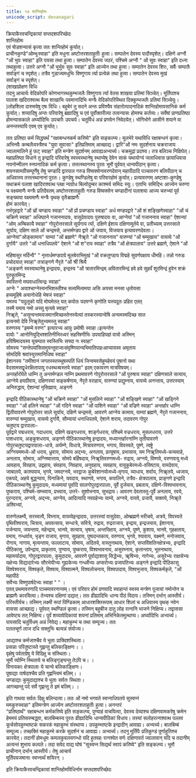 ```yaml
---
title: १७ शान्तिहोमः
unicode_script: devanagari
---
```

क्रियाकैरवचन्द्रिकायां सप्तदशपरिच्छेदः  
शान्तिहोमः  
एवं षोडशन्यासं कृत्वा ततः शान्तिहोमं कुर्यात्।  
प्राचीनकुण्डे"ओम्भूःस्वाहा" इति मधुना अष्टोत्तरशताहुतीः हुत्वा। सम्पातेन देवस्य  पादौस्पृशेत्। दक्षिणे अग्नौ "ओं भुवः स्वाहा" इति पयसा तथा हुत्वा। सम्पातेन देवस्य  जठरं, पश्चिमे अग्नौ " ओं सुवः स्वाहा" इति दध्ना तथाहुत्वा। उत्तरे अग्नौ "ओं भूर्भुवः  सुवः स्वाहा" इति आज्येन तथा हुत्वा। सम्पातेन देवस्य शिरः, सर्वैः सम्पातैः सर्वाङ्गं च  स्पृशेत्। तत्रैव गुडाज्यमधुभिः विष्णुगाय र्त्या प्रत्येकं तथा हुत्वा। सम्पातेन देवस्य मुखं  
सर्वाङ्गं च स्पृशेत्।  
(शाखाप्रोक्षण विधिः  
तदनु आचार्यः वेदिकोपरि कोणभागस्थकुम्भजलैः विष्णुगाय र्त्या वेतस शाखया प्रतिमां  सिञ्चेत्। मूर्तिपाश्च पालाश खदिराश्वत्थ बैल्व शाखाभिः पवमानादिभिः मन्त्रैः  वेदिकोपरिस्थित दिक्कुम्भजलैः प्रतिमां सिञ्चेयुः। )लोहशिला दारुमयेषु एषः विधिः।  बहुबेरं तु सदने अन्तः प्रविश्यैव संहारोत्पादनादिकं शान्तिहोमावसानिकं कर्म  कुर्यात्। शय्यादिषु अन्तः परिवारेषु ब्रह्मादिषु च एवं पूर्वोक्तरीत्या तत्वन्यासः होमश्च  कर्तव्यः। सर्वेषां प्राणप्रतिष्ठा होमन्यासकाले अर्घ्यादिभिः उपचारैः उपचर्य। चतुर्विधं  अन्नं प्रणवेन निवेदयेत्। भोगिभोगे आसीने शयाने वा अनन्तस्यापि एवम् एव कुर्यात्।  

ततः प्रतिष्ठा कर्म सिद्ध्यर्थं "रक्षाबन्धनकर्म करिष्ये" इति सङ्कल्प्य। मूलभेरे यथाविधि  रक्षाबन्धनं कृत्वा। अभिनवैः कम्बलैःवस्त्रैश्च "युवा सुवासाः" इतिप्रतिमाम् आच्छाद्य।  द्वारि"ओं नमः सुदर्शनाय चक्रराजाय ज्वालामालिने हुं फट् स्वाहा" इति मन्त्रेण  सुदर्शनम् आवाह्यअभ्यर्च्य। चक्रमुद्रां प्रदश्र्य। तत्र बलिञ्च निक्षिपेत्।  महाप्रतिष्ठा विधाने तु इन्द्रादि परिवारेषु स्वस्वस्थानेषु स्थाप्येषु देवेन साकं यथायोग्यं  जलाधिवास छायाधिवास नयनोन्मीलन स्नपनादिकं कर्म कृत्वा। तत्तत्स्थानस्य पुरतः  भूमौ पूर्ववत् धान्यपीठान् कृत्वा। शयनसामग्रीसम्पूर्णेषु तेषु चण्डादि द्वारपाल गरुड  विष्वक्सेनावरणदेवान् महापीठादि पञ्चावरण बलिपीठान् च अधिवास्य तत्तत्स्थानानां  पुरतः। कुण्डेषु स्थण्डिलेषु वा परिवारहोमं कुर्यात्। प्रत्यावरणम् अष्टाशा-कुण्डेषु यथाक्रमं  पलाश खादिराश्वत्थ प्लक्ष न्यग्रोध बिल्वोदुम्बर काश्मर्य समिदः स्युः। एताभिः समिद्भिः  आज्येन चरुणा च वक्ष्यमाणैः मन्त्रैः प्रतिदैवतम् अष्टोत्तरशताहुतीः गरुड विष्वक्सेन  चण्डादीनां पलाशया आज्य चरुभ्यां पूर्व सङ्ख्यया वक्ष्यमाणैः मन्त्रैः पृथक् वृतैःब्राह्मणैः  
होमं कारयेत्।  
गर्भगृहद्वारे  "ओं च्रों चण्डाय स्वाहा" "ओं प्रों प्रचण्डाय स्वाहा" अर्ध मण्डपद्वारे "ओं शं  शङ्खिणेस्वाहा" "ओं चं चक्रिणे स्वाहा"  अधिष्ठाने गजाननादयः, वासुदेवादयः  पुरुषादयः वा, आग्नेयां  "ओं गजाननाय स्वाहा"  ऐशान्यां  "ओम् अम्बिकायै स्वाहा"   गोपुरोत्तरसाले सूर्यगाय र्त्या, दक्षिणे ईशाय दक्षिणामूर्तये वा, प्रतीच्याम् उत्तरसाले  सूर्याय, दक्षिण साले ओं चन्द्रमसे, अन्तर्मण्डप द्वारे ओं जयाय, विजयाय  इत्यावरणदेवताः। आग्नेयां"ओङ्कामाय" याम्यां "ओं ब्रह्मणे"  नैॠते "ओं  गजाननाय" वारुण्यां "ओं षम्मुखाय" वायव्ये "ओं दुर्गायै"  उत्तरे "ओं धनाधिपतये"   ऐशाने "ओं श"राय स्वाहा"  तत्रैव "ओं क्षेत्रपालाय"  उत्तरे ब्रह्मणे, ऐशाने "ओं  

महिषासुर मर्दिन्यै" " नृत्तार्धमण्डपाग्रे मूलबेराभिमुखं "ओं वक्रतुण्डाय विद्महे  सुवर्णपक्षाय धीमहि। तन्नो गरुडः प्रचोदयात् स्वाहा" तत्राङ्गणे नैरृते "ओं श्रीं श्रियै  
 "अङ्कणे स्वस्वाथानेषु इन्द्रादयः, 
इन्द्रस्य "ओं त्रातारमिन्द्रम् अवितारमिन्द्रं हवे हवे सुहवँ शूरमिन्द्रं हुवेन शक्रं पुरुहूतमिन्द्र  
स्वस्तिनो मघवाधात्विन्द्रः स्वाहा"   
अग्नेः " अयाश्चाग्नेस्यनभिशस्तीश्च सत्यमित्वमया असि अयसा मनसा धृतोयसा  
हव्यमूहिषे अयानोधेहि भेषजं स्वाहा"   
यमस्य "यदुलूको यदि मोघमेतत् यत् कपोतः पदमग्ने कृणोति यस्यदूतः प्रहित एतत्  
तस्मै यमाय नमो अस्तु मृत्यवे स्वाहा"   
निॠते, "असुन्वन्तमयजमानमिच्छस्तेनस्येत्यां तस्करस्यान्वेषि अन्यमस्मदिच्छ सात  
इत्यनमो देवि निॠतेतुभ्यमस्तु स्वाहा"   
वरुणस्य  "इमम्मे वरुण" इत्यारभ्य आयुः प्रमोषीः स्वाहा।इत्यन्तेन  
वायोः " आनोनियुद्भिश्शतिनीभिरध्वरं सहस्रिणीभिः उपयाहियज्ञं वायो अस्मिन्  
हविषिमादयस्व यूयम्पात स्वस्तिभिः सफ्दा नः स्वाहा"   
सोमस्य "सन्तेपयांसिसमुयन्तुवाजाःसंवृष्णियान्यभिमातिपाहःआप्यायस्व अमृताय  
सोमदिवि श्रवांस्युत्तमानिधिष्व स्वाहा"   
ईशानस्य  "तमीशानं जगतस्स्तस्थुषस्पतिं धियं जिन्वमवसेहूमहेवयं पूषानो यथा  
वेदसामसद्वृधेरक्षितापायु रधस्थःब्वस्तये स्वाहा" इदम् एकावरण मात्रविषयम्।  
अन्तर्हारोपेते धाम्नि तु अन्तर्मण्डल नाम्नि प्रथमावरणे गोपुरोत्तरसाले  "ओं पुरुषाय  स्वाहा" दक्षिणसाले सत्याय, आग्नेये हयग्रीवाय, दक्षिणस्यां सङ्कर्षणाय, नैरृते वराहाय, वारुण्यां प्रद्युम्नाय, वायव्ये अनन्ताय, उत्तरस्याम् अनिरुद्धाय, ऐशान्यां नृसिह्माय, अङ्गणे  

इन्द्रादि पीठिकास्थानेषु  "ओं चक्रिणे स्वाहा" "ओं मुसलिने स्वाहा" "ओं शङ्खिणे  स्वाहा" "ओं खड्गिने स्वाहा" "ओं हलिने स्वाहा" "ओं गदिने स्वाहा" "ओं पाशिने  स्वाहा" "ओं वज्रिणे स्वाहा" अन्तर्हार धाम्नि द्वितीयावरणे गोपुरोत्तर साले सूर्याय, दक्षिणे चन्द्रमसे, आवरणे आग्नेय कामाय, याम्यां ब्रह्मणे, नैरृते गजाननाय, वारुण्यां  षम्मुखाय, वायव्ये दुर्गायै, सौम्यायां धनाधिपतये, ऐशाने शराय, तदावरण गोपुर  
चतुष्टय द्वारपालाः-  
पूर्वद्वारे पद्मधराय, गदाधराय, दक्षिणे खड्गधराय, शार्ङ्गधराय, पश्चिमे वज्रधराय, मुसलधराय, उत्तरे पाशधराय, अङ्कुशधराय, अङ्गणे पीठिकास्थानेषु  इन्द्रादयः, मध्यान्तर्हारनाम्नि तृतीयावरणे गोपुरचतुष्टयद्वारपालाः-धात्रे, अर्यम्णे, विधात्रे, 
मित्रावरुणाय, भगाय, विवस्वते, पूष्णे, त्वष्ट्रे  
अग्नियममध्ये-ओं धराय, ध्रुवाय, सोमाय अद्भ्यः, अनलाय, प्रत्यूषाय, प्रभासाय, यम  निॠतिमध्ये-कव्यवाहे, अनलाय, सोमाय, अग्निष्वात्ताय, सोमपे बर्हिषदाय, निॠतिवरुणमध्ये- रुद्राय, अग्नये, विष्णवे, वरुणवायु मध्ये आवहाय, विवहाय, उद्वहाय, 
संवहाय, निवहाय, अनुवहाय, व्यवहाय, 
वायुकुबेरमध्ये-वसिष्टाय, वामदेवाय, जाबालये, काश्यपाय, भृगवे, जमदग्नये, भरद्वाजः  कुबेरेशानयोःमध्ये-मृगाय, व्याधाय, शर्वाय, निॠतये, ध्वजाय, एकपदे, अहये बुद्ध्न्याय, पिनाकिने, यवदाय, स्थाणवे, भगाय, कपालिने, तत्रैव- क्षेत्रपालाय, प्राङ्गणे इन्द्रादि पीठिकास्थानेषु कुमुदादयः, मध्यमायां पूर्वादि सालगोपुरद्वारपालाः, पूर्वे  दुर्जयाय, प्रबलाय, दक्षिणे-विश्वभावनाय, पुष्कराय, पश्चिमे-सम्भवाय, प्रभवाय, उत्तरे-  सुशोभनाय, सुभद्राय। आवरण देवतास्तु-पूर्वे अनलाय, रवये, पुरन्दराय, अग्नये, अद्भ्यः, आग्नेय, आदित्यादि नवग्रहेभ्यः याम्ये, अग्नये, वायवे, प्रजायै, सक्तये, निॠते अश्विभ्यां, 

वारुणेलक्ष्म्यै, सरस्वत्यै, विघ्नाय, वायव्येइन्द्रादयः, उत्तरस्यां वासुदेवाः, ओम्ब्रह्मणे  मरीचये, अत्रये, विवस्वते पृथिवीश्वराय, चित्राय, अपवत्साय, सन्धात्रे, सवित्रे, रुद्राय, रुद्रराजाय, इन्द्राय, इन्द्रजयाय, ईशानाय, पर्जन्याय, जयन्ताय, महेन्द्राय, भानवे, सत्याय, भृषाय, अन्तरिक्षाय, अग्नये, पूष्णे, कुशाय, भानवे, गृहक्षताय, वमाय, गन्धर्वाय, भृङ्ग राजाय, मृगाय, सुग्रहाय, पुष्पदन्तकाय, वरुणाय, भृगवे, श्यावाय, यक्ष्मणे, मनोजवाय, रोगाय, नागाय, मृत्यन्ताय, फल्लाटाय, सोमाय, अदितये, वास्तुनाथाय, ऐशाने, सप्तविंशतिनक्षेत्रभ्यः, इन्द्रादि पीठिकासु, उपेन्द्राय, प्राकृताय, पुण्याय, पुष्कराय, विश्वभावनाय, असुरघ्नाय, कृतान्ताय, भूतनाथाय, महामर्यादाय, गोपुरद्वारपालाः, कुमुदादयः, आवरणे पूर्वाद्याशासु सिद्धेभ्यः, ॠषिभ्यः, नागेभ्यः, असुरेभ्यः राक्षसेभ्यः यक्षेभ्यः विद्यादारेभ्यः सौरभेयीभ्यः गुह्यकेभ्यः गन्धर्वेभ्यः  अप्सरोभ्यः प्रजापतिभ्यः अङ्गने इन्द्रादि पीठिकासु विश्वेश्वराय, विश्वकृते, विश्वाय, विश्वात्मने, विश्वलोचनाय, विश्वपादाय, विश्वभुजाय, विश्वकर्मकृते, "ओं महापीठे  
सर्वेभ्यः विष्णुपार्षदेभ्यः स्वाहा " " ।  
 एतत् प्रथमावरणादि पञ्चमावरनान्तम्। एवं परिवार होमं प्रणवादि स्वाहान्तं स्वस्व  मन्त्रेण पूजायां नमोन्तेन च ब्राह्मणैः कारयित्वा। तेभ्यश्च दक्षिणां दद्यात्।  ततः व्रीह्यादिभिः धान्य पीठं विदाय। तस्मिन् दर्भान् आस्तीर्य। परिस्तीर्यच। तस्मिन्  लक्ष्मी रूपां पिण्डिकाम् आधारशक्तिरूपाम् आधार शिलां च अधिवास्य पृथक् नवेन वाससा  आच्छाद्य। पूर्ववत् स्थण्डिलं कृत्वा। तस्मिन् बहुबीज दातु लोह रत्नानि भाजने निक्षिप्य।  तद्वाससा आवेष्ट्य तत् निक्षिप्य। पूर्वं शय्यावेदिकायां शयनां प्रतिमाम् अभिनिकेतमुत्थाप्य।  अर्घ्यादिभिः अभ्यर्च्य। पायसादि चतुर्विधम् अन्नं निवेद्य। महाकुम्भं च तथा सम्पूज्य। ततः  
पललचूर्ण लाज दधि सक्तुभिः बल्यन्नं संयोज्य।  

आद्याश्च कर्मजाश्चैव ये भूताः प्राक्दिशस्थिताः।  
प्रसन्नाः परितुष्टास्ते गृह्णन्तु बलिकाङ्क्षिणः। ।  
वृक्षेषु पर्वताग्रेषु ये विदिक्षु च संस्थिताः।  
 भूमौ व्योम्नि स्थिताये च बलिङ्गृङ्घन्तु तेऽपि च। ।  
विनायकाः क्षेत्रपालाः ये चान्ये बलिकाङ्क्षिणः।  
पूषाद्याः पार्षदाश्चैव प्रति गृह्णन्त्विमं बलिम्। ।  
चण्डाद्याः कुमुदाद्याश्च ये भूताः सर्वतः स्थिताः।  
आगच्छन्तु पदे सर्वे गृह्णन्तु ते इमं बलिम्। ।  

इति गाथया सर्वतः दिक्षु बलिन्दत्वा। ततः ओं नमो भगवते स्वप्नाधिपतये सुस्वप्नं  
ममकुरुस्वाहा" इतिमन्त्रेण आज्येन अष्टोत्तरशताहुतीः हुत्वा। अनन्तरं  
 "प्रतिष्ठार्थं" रक्षाबन्धन कर्मकरिष्ये इति सङ्कल्प्य, पुण्याहं वाचयित्वा, देवस्य देव्याश्च  दक्षिणवामकरेषु क्रमेन हेममयं प्रतिसरम्बद्ध्वा, बालबिम्बस्य पुरतः व्रीह्यादिभिः  धान्यपीठिकां विधाय। तस्यां सलोहरत्नाश्वत्थ पल्लव कूर्चसोपकुम्भाष्टकं सकरकं महाकुम्भं  संस्थाप्य। उपकुम्भाष्टके इन्द्रादीन् आवाह्य। अभ्यर्च्य। बालबिम्बं सम्पूज्य। तच्छक्तिं  महाकुम्भे करके सुदर्शनं च आवाह्य। अभ्यर्च्य। तदनु मूर्तिपैः प्रतिकुण्डं पूर्णाहुतिश्च  कारयेत्। तदानीं होमधूमः कमलकुवलयगन्धो यदि हुतवहः रत्नश्वेत वर्णः दक्षिणावर्त  ज्वालावान् यदि च तदानीम् अत्यन्तं शुभाय कल्पते। तदा सवेद वाद्य घोषं "सुस्वप्न  सिद्यर्थं स्वापं करिष्ये" इति सङ्कल्प्य। भूमौ प्राचीनान् दर्भान् आस्तीर्य। तेषु आचार्य  
मूर्तिपयजमानाः स्वप्नार्थं शयिरन् ।  

इति क्रियाकैरवचन्द्रिकायां शान्तिहोमविधिर्नाम सप्तदशपरिच्छेदः  
